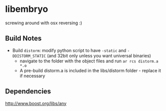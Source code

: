 libembryo
=========

screwing around with osx reversing :)

Build Notes
-----------

- Build `distorm`: modify python script to have `-static` and `-DDISTORM_STATIC` (and 32bit only unless you want universal binaries)
	- navigate to the folder with the object files and run `ar rcs distorm.a *.o`
	- A pre-build distorm.a is included in the libs/distorm folder - replace it if necessary
	
Dependencies
-----------	
http://www.boost.org/libs/any 

